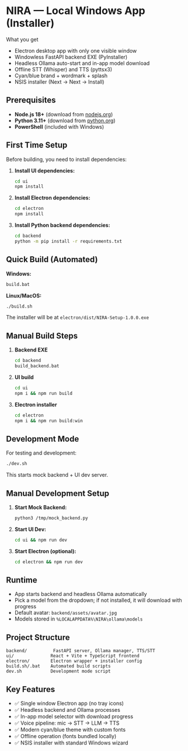 # NIRA — Local Windows App (Installer)

What you get
- Electron desktop app with only one visible window
- Windowless FastAPI backend EXE (PyInstaller)
- Headless Ollama auto-start and in-app model download
- Offline STT (Whisper) and TTS (pyttsx3)
- Cyan/blue brand + wordmark + splash
- NSIS installer (Next → Next → Install)

## Prerequisites
- **Node.js 18+** (download from [nodejs.org](https://nodejs.org))
- **Python 3.11+** (download from [python.org](https://python.org))
- **PowerShell** (included with Windows)

## First Time Setup

Before building, you need to install dependencies:

1. **Install UI dependencies:**
   ```bash
   cd ui
   npm install
   ```

2. **Install Electron dependencies:**
   ```bash
   cd electron
   npm install
   ```

3. **Install Python backend dependencies:**
   ```bash
   cd backend
   python -m pip install -r requirements.txt
   ```

## Quick Build (Automated)

**Windows:**
```bat
build.bat
```

**Linux/MacOS:**
```bash
./build.sh
```

The installer will be at `electron/dist/NIRA-Setup-1.0.0.exe`

## Manual Build Steps

1. **Backend EXE**
   ```bat
   cd backend
   build_backend.bat
   ```

2. **UI build**
   ```bash
   cd ui
   npm i && npm run build
   ```

3. **Electron installer**
   ```bash
   cd electron
   npm i && npm run build:win
   ```

## Development Mode

For testing and development:
```bash
./dev.sh
```

This starts mock backend + UI dev server.

## Manual Development Setup

1. **Start Mock Backend:**
   ```bash
   python3 /tmp/mock_backend.py
   ```

2. **Start UI Dev:**
   ```bash
   cd ui && npm run dev
   ```

3. **Start Electron (optional):**
   ```bash
   cd electron && npm run dev
   ```

## Runtime
- App starts backend and headless Ollama automatically
- Pick a model from the dropdown; if not installed, it will download with progress
- Default avatar: `backend/assets/avatar.jpg`
- Models stored in `%LOCALAPPDATA%\NIRA\ollama\models`

## Project Structure
```
backend/          FastAPI server, Ollama manager, TTS/STT
ui/              React + Vite + TypeScript frontend  
electron/        Electron wrapper + installer config
build.sh/.bat    Automated build scripts
dev.sh           Development mode script
```

## Key Features
- ✅ Single window Electron app (no tray icons)
- ✅ Headless backend and Ollama processes
- ✅ In-app model selector with download progress
- ✅ Voice pipeline: mic → STT → LLM → TTS
- ✅ Modern cyan/blue theme with custom fonts
- ✅ Offline operation (fonts bundled locally)
- ✅ NSIS installer with standard Windows wizard

